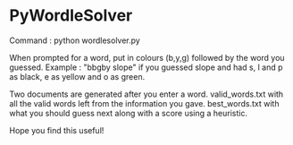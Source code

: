 # PyWordleSolver

Command : python wordlesolver.py

When prompted for a word, put in colours (b,y,g) followed by the word you guessed. Example : "bbgby slope" if you guessed slope and had s, l and p as black, e as yellow and o as green.

Two documents are generated after you enter a word. valid_words.txt with all the valid words left from the information you gave. best_words.txt with what you should guess next along with a score using a heuristic.

Hope you find this useful!
